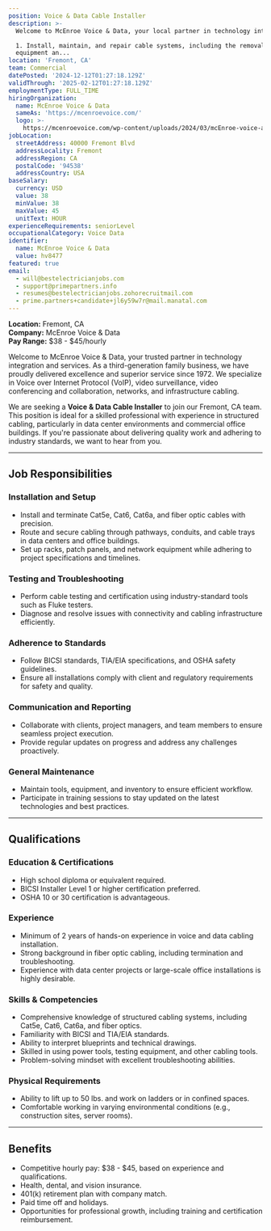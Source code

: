 ```yaml
---
position: Voice & Data Cable Installer
description: >-
  Welcome to McEnroe Voice & Data, your local partner in technology integration and services. As a third-generation family business we’ve maintained a steadfast commitment to excellence and service since 1972.  We specialize in delivering top-tier solutions in Voice over Internet Protocol (VoIP), video surveillance, video conferencing and collaboration, networks, and infrastructure cabling. We are seeking a Voice & Data Cable Installer to join our Fremont, CA team. This position focuses on data center projectss and commercial office building installations. If you are detail-oriented, reliable, and experienced in the field of structured cabling, we want to hear from you.

  1. Install, maintain, and repair cable systems, including the removal of old
  equipment an...
location: 'Fremont, CA'
team: Commercial
datePosted: '2024-12-12T01:27:18.129Z'
validThrough: '2025-02-12T01:27:18.129Z'
employmentType: FULL_TIME
hiringOrganization:
  name: McEnroe Voice & Data
  sameAs: 'https://mcenroevoice.com/'
  logo: >-
    https://mcenroevoice.com/wp-content/uploads/2024/03/mcEnroe-voice-and-data-logo.png
jobLocation:
  streetAddress: 40000 Fremont Blvd
  addressLocality: Fremont
  addressRegion: CA
  postalCode: '94538'
  addressCountry: USA
baseSalary:
  currency: USD
  value: 38
  minValue: 38
  maxValue: 45
  unitText: HOUR
experienceRequirements: seniorLevel
occupationalCategory: Voice Data
identifier:
  name: McEnroe Voice & Data
  value: hv8477
featured: true
email:
  - will@bestelectricianjobs.com
  - support@primepartners.info
  - resumes@bestelectricianjobs.zohorecruitmail.com
  - prime.partners+candidate+jl6y59w7r@mail.manatal.com
---
```


**Location:** Fremont, CA  
**Company:** McEnroe Voice & Data  
**Pay Range:** $38 - $45/hourly  

Welcome to McEnroe Voice & Data, your trusted partner in technology integration and services. As a third-generation family business, we have proudly delivered excellence and superior service since 1972. We specialize in Voice over Internet Protocol (VoIP), video surveillance, video conferencing and collaboration, networks, and infrastructure cabling.  

We are seeking a **Voice & Data Cable Installer** to join our Fremont, CA team. This position is ideal for a skilled professional with experience in structured cabling, particularly in data center environments and commercial office buildings. If you're passionate about delivering quality work and adhering to industry standards, we want to hear from you.  

---

## Job Responsibilities  

### Installation and Setup
- Install and terminate Cat5e, Cat6, Cat6a, and fiber optic cables with precision.  
- Route and secure cabling through pathways, conduits, and cable trays in data centers and office buildings.  
- Set up racks, patch panels, and network equipment while adhering to project specifications and timelines.  

### Testing and Troubleshooting
- Perform cable testing and certification using industry-standard tools such as Fluke testers.  
- Diagnose and resolve issues with connectivity and cabling infrastructure efficiently.  

### Adherence to Standards
- Follow BICSI standards, TIA/EIA specifications, and OSHA safety guidelines.  
- Ensure all installations comply with client and regulatory requirements for safety and quality.  

### Communication and Reporting
- Collaborate with clients, project managers, and team members to ensure seamless project execution.  
- Provide regular updates on progress and address any challenges proactively.  

### General Maintenance
- Maintain tools, equipment, and inventory to ensure efficient workflow.  
- Participate in training sessions to stay updated on the latest technologies and best practices.  

---

## Qualifications  

### Education & Certifications
- High school diploma or equivalent required.  
- BICSI Installer Level 1 or higher certification preferred.  
- OSHA 10 or 30 certification is advantageous.  

### Experience
- Minimum of 2 years of hands-on experience in voice and data cabling installation.  
- Strong background in fiber optic cabling, including termination and troubleshooting.  
- Experience with data center projects or large-scale office installations is highly desirable.  

### Skills & Competencies
- Comprehensive knowledge of structured cabling systems, including Cat5e, Cat6, Cat6a, and fiber optics.  
- Familiarity with BICSI and TIA/EIA standards.  
- Ability to interpret blueprints and technical drawings.  
- Skilled in using power tools, testing equipment, and other cabling tools.  
- Problem-solving mindset with excellent troubleshooting abilities.  

### Physical Requirements
- Ability to lift up to 50 lbs. and work on ladders or in confined spaces.  
- Comfortable working in varying environmental conditions (e.g., construction sites, server rooms).  

---

## Benefits  
- Competitive hourly pay: $38 - $45, based on experience and qualifications.  
- Health, dental, and vision insurance.  
- 401(k) retirement plan with company match.  
- Paid time off and holidays.  
- Opportunities for professional growth, including training and certification reimbursement.  
